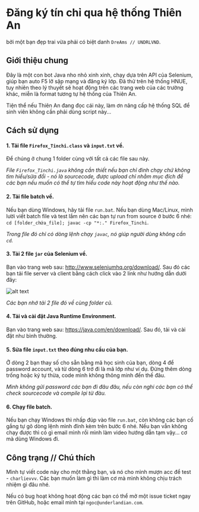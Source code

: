 # Đăng ký tín chỉ qua hệ thống Thiên An
bởi một bạn đẹp trai vừa phải có biệt danh `DreAms // UNDRLVND`.

## Giới thiệu chung
Đây là một con bot Java nho nhỏ xinh xinh, chạy dựa trên API của Selenium, giúp bạn auto F5 lỡ sập mạng và đăng ký lớp. Đã thử trên hệ thống HNUE, tuy nhiên theo lý thuyết sẽ hoạt động trên các trang web của các trường khác, miễn là format tương tự hệ thống của Thiên An.

Tiện thể nếu Thiên An đang đọc cái này, làm ơn nâng cấp hệ thống SQL để sinh viên không cần phải dùng script này...

## Cách sử dụng
#### 1. Tải file `Firefox_Tinchi.class` và `input.txt` về.

Để chúng ở chung 1 folder cùng với tất cả các file sau này.

*File `Firefox_Tinchi.java` không cần thiết nếu bạn chỉ đinh chạy chứ không tìm hiểu/sửa đổi - nó là sourcecode, được upload chỉ nhằm mục đích để các bạn nếu muốn có thể tự tìm hiểu code này hoạt động như thế nào.*
#### 2. Tải file batch về.

Nếu bạn dùng Windows, hãy tải file `run.bat`. Nếu bạn dùng Mac/Linux, mình lười viết batch file và test lắm nên các bạn tự run from source ở bước 6 nhé: `cd [folder_chứa_file]; javac -cp "*:." Firefox_Tinchi`.

*Trong file đó chỉ có dòng lệnh chạy `javac`, nó giúp người dùng không cần `cd`.*

#### 3. Tải 2 file `jar` của Selenium về.

Bạn vào trang web sau: http://www.seleniumhq.org/download/. Sau đó các bạn tải file server và client bằng cách click vào 2 link như hướng dẫn dưới đây:

![alt text](http://i.imgur.com/pYMLYKk.png "Bạn mà không tự tải được nữa thì mình cũng chịu rồi đấy.")

*Các bạn nhớ tải 2 file đó về cùng folder cũ.*

#### 4. Tải và cài đặt Java Runtime Environment.

Bạn vào trang web sau: https://java.com/en/download/. Sau đó, tải và cài đặt như bình thường.

#### 5. Sửa file `input.txt` theo  đúng nhu cầu của bạn.

Ở dòng 2 bạn thay số cho sẵn bằng mã học sinh của bạn, dòng 4 để password account, và từ dòng 6 trở đi là mã lớp như ví dụ. Đừng thêm dòng trống hoặc ký tự thừa, code mình không thông minh đến thế đâu.

*Mình không gửi password các bạn đi đâu đâu, nếu còn nghi các bạn có thể check sourcecode và compile lại từ đàu.*

#### 6. Chạy file batch.

Nếu bạn chạy Windows thì nhấp đúp vào file `run.bat`, còn không các bạn cố gắng tự gõ dòng lệnh mình đính kèm trên bước 6 nhé. Nếu bạn vẫn không chạy được thì có gì email mình rồi mình làm video hướng dẫn tạm vậy... cơ mà dùng Windows đi.

## Công trạng // Chú thích
Mình tự viết code này cho một thằng bạn, và nó cho mình mượn acc để test - `charlievvv`. Các bạn muốn làm gì thì làm cơ mà mình không chịu trách nhiệm gì đâu nhé.

Nếu có bug hoạt không hoạt động các bạn có thể mở một issue ticket ngay trên GitHub, hoặc email mình tại `ngoc@underlandian.com`.
